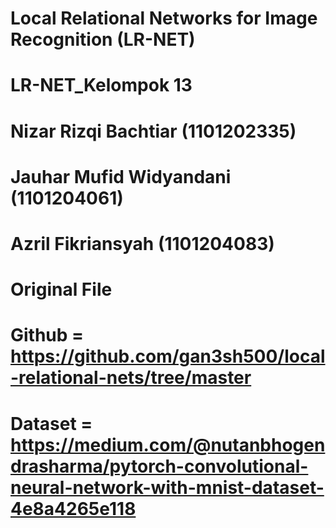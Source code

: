 # Local Relational Networks for Image Recognition (LR-NET)
# LR-NET_Kelompok 13
# Nizar Rizqi Bachtiar (1101202335)
# Jauhar Mufid Widyandani (1101204061)
# Azril Fikriansyah (1101204083)
# 
# Original File 
# Github = https://github.com/gan3sh500/local-relational-nets/tree/master
# Dataset = https://medium.com/@nutanbhogendrasharma/pytorch-convolutional-neural-network-with-mnist-dataset-4e8a4265e118
